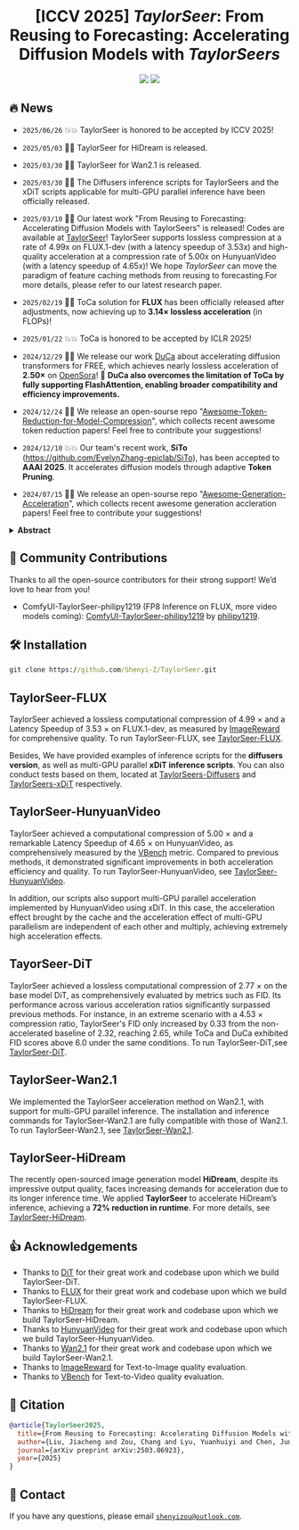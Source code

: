 <div align=center>
  
# [ICCV 2025] *TaylorSeer*: From Reusing to Forecasting: Accelerating Diffusion Models with *TaylorSeers*

<p>
<a href='https://arxiv.org/abs/2503.06923'><img src='https://img.shields.io/badge/Paper-arXiv-red'></a>
<a href='https://taylorseer.github.io/TaylorSeer/'><img src='https://img.shields.io/badge/Project-Page-blue'></a>
</p>

</div>

## 🔥 News

* `2025/06/26` 💥💥 TaylorSeer is honored to be accepted by ICCV 2025!

* `2025/05/03` 🚀🚀 TaylorSeer for HiDream is released.

* `2025/03/30` 🚀🚀 TaylorSeer for Wan2.1 is released.

* `2025/03/30` 🚀🚀 The Diffusers inference scripts for TaylorSeers and the xDiT scripts applicable for multi-GPU parallel inference have been officially released.

* `2025/03/10` 🚀🚀 Our latest work "From Reusing to Forecasting: Accelerating Diffusion Models with TaylorSeers" is released! Codes are available at [TaylorSeer](https://github.com/Shenyi-Z/TaylorSeer)! TaylorSeer supports lossless compression at a rate of 4.99x on FLUX.1-dev (with a latency speedup of 3.53x) and high-quality acceleration at a compression rate of 5.00x on HunyuanVideo (with a latency speedup of 4.65x)! We hope *TaylorSeer* can move the paradigm of feature caching methods from reusing to forecasting.For more details, please refer to our latest research paper.
* `2025/02/19` 🚀🚀 ToCa solution for **FLUX** has been officially released after adjustments, now achieving up to **3.14× lossless acceleration** (in FLOPs)!
* `2025/01/22` 💥💥 ToCa is honored to be accepted by ICLR 2025!
* `2024/12/29` 🚀🚀 We release our work [DuCa](https://arxiv.org/abs/2412.18911) about accelerating diffusion transformers for FREE, which achieves nearly lossless acceleration of **2.50×** on [OpenSora](https://github.com/hpcaitech/Open-Sora)! 🎉 **DuCa also overcomes the limitation of ToCa by fully supporting FlashAttention, enabling broader compatibility and efficiency improvements.**
* `2024/12/24` 🤗🤗 We release an open-sourse repo "[Awesome-Token-Reduction-for-Model-Compression](https://github.com/xuyang-liu16/Awesome-Token-Reduction-for-Model-Compression)", which collects recent awesome token reduction papers! Feel free to contribute your suggestions!
* `2024/12/10` 💥💥 Our team's recent work, **SiTo** (https://github.com/EvelynZhang-epiclab/SiTo), has been accepted to **AAAI 2025**. It accelerates diffusion models through adaptive **Token Pruning**.
* `2024/07/15` 🤗🤗 We release an open-sourse repo "[Awesome-Generation-Acceleration](https://github.com/xuyang-liu16/Awesome-Generation-Acceleration)", which collects recent awesome generation accleration papers! Feel free to contribute your suggestions!

<details>
  <summary><strong>Abstract</strong></summary>

  Diffusion Transformers (DiT) have revolutionized high-fidelity image and video synthesis, yet their computational demands remain prohibitive for real-time applications. To solve this problem, feature caching has been proposed to accelerate diffusion models by caching the features in the previous timesteps and then reusing them in the following timesteps. However, at timesteps with significant intervals, the feature similarity in diffusion models decreases substantially, leading to a pronounced increase in errors introduced by feature caching, significantly harming the generation quality. To solve this problem, we propose TaylorSeer, which firstly shows that features of diffusion models at future timesteps can be predicted based on their values at previous timesteps. Based on the fact that features change slowly and continuously across timesteps, TaylorSeer employs a differential method to approximate the higher-order derivatives of features and predict features in future timesteps with Taylor series expansion. Extensive experiments demonstrate its significant effectiveness in both image and video synthesis, especially in high acceleration ratios. For instance, it achieves an almost lossless acceleration of 4.99 $\times$ on FLUX and 5.00 $\times$ on HunyuanVideo without additional training. On DiT, it achieves $3.41$ lower FID compared with previous SOTA at $4.53$ $\times$ acceleration.

</details>

## 🧩 Community Contributions

Thanks to all the open-source contributors for their strong support! We’d love to hear from you!

* ComfyUI-TaylorSeer-philipy1219 (FP8 Inference on FLUX, more video models coming): [ComfyUI-TaylorSeer-philipy1219](https://github.com/philipy1219/ComfyUI-TaylorSeer) by [philipy1219](https://github.com/philipy1219).

## 🛠 Installation

``` cmd
git clone https://github.com/Shenyi-Z/TaylorSeer.git
```


## TaylorSeer-FLUX

TaylorSeer achieved a lossless computational compression of 4.99 $\times$ and a Latency Speedup of 3.53 $\times$ on FLUX.1-dev, as measured by [ImageReward](https://github.com/THUDM/ImageReward) for comprehensive quality. To run TaylorSeer-FLUX, see [TaylorSeer-FLUX](TaylorSeer-FLUX.md).

Besides, We have provided examples of inference scripts for the **diffusers version**, as well as multi-GPU parallel **xDiT inference scripts**. You can also conduct tests based on them, located at [TaylorSeers-Diffusers](./TaylorSeers-Diffusers ) and [TaylorSeers-xDiT](./TaylorSeers-xDiT) respectively.

## TaylorSeer-HunyuanVideo

TaylorSeer achieved a computational compression of 5.00 $\times$ and a remarkable Latency Speedup of 4.65 $\times$ on HunyuanVideo, as comprehensively measured by the [VBench](https://github.com/Vchitect/VBench) metric. Compared to previous methods, it demonstrated significant improvements in both acceleration efficiency and quality. To run TaylorSeer-HunyuanVideo, see [TaylorSeer-HunyuanVideo](TaylorSeer-HunyuanVideo.md).

In addition, our scripts also support multi-GPU parallel acceleration implemented by HunyuanVideo using xDiT. In this case, the acceleration effect brought by the cache and the acceleration effect of multi-GPU parallelism are independent of each other and multiply, achieving extremely high acceleration effects.

## TayorSeer-DiT

TaylorSeer achieved a lossless computational compression of 2.77 $\times$ on the base model DiT, as comprehensively evaluated by metrics such as FID. Its performance across various acceleration ratios significantly surpassed previous methods. For instance, in an extreme scenario with a 4.53 $\times$ compression ratio, TaylorSeer's FID only increased by 0.33 from the non-accelerated baseline of 2.32, reaching 2.65, while ToCa and DuCa exhibited FID scores above 6.0 under the same conditions. To run TaylorSeer-DiT,see [TaylorSeer-DiT](TaylorSeer-DiT.md).

## TaylorSeer-Wan2.1

We implemented the TaylorSeer acceleration method on Wan2.1, with support for multi-GPU parallel inference. The installation and inference commands for TaylorSeer-Wan2.1 are fully compatible with those of Wan2.1. To run TaylorSeer-Wan2.1, see [TaylorSeer-Wan2.1](TaylorSeer-Wan2.1.md).

## TaylorSeer-HiDream

The recently open-sourced image generation model **HiDream**, despite its impressive output quality, faces increasing demands for acceleration due to its longer inference time. We applied **TaylorSeer** to accelerate HiDream’s inference, achieving a **72% reduction in runtime**. For more details, see [TaylorSeer-HiDream](TaylorSeer-HiDream.md).

## 👍 Acknowledgements

- Thanks to [DiT](https://github.com/facebookresearch/DiT) for their great work and codebase upon which we build TaylorSeer-DiT.
- Thanks to [FLUX](https://github.com/black-forest-labs/flux) for their great work and codebase upon which we build TaylorSeer-FLUX.
- Thanks to [HiDream](https://github.com/HiDream-ai/HiDream-I1) for their great work and codebase upon which we build TaylorSeer-HiDream.
- Thanks to [HunyuanVideo](https://github.com/Tencent/HunyuanVideo) for their great work and codebase upon which we build TaylorSeer-HunyuanVideo.
- Thanks to [Wan2.1](https://github.com/Wan-Video/Wan2.1) for their great work and codebase upon which we build TaylorSeer-Wan2.1.
- Thanks to [ImageReward](https://github.com/THUDM/ImageReward) for Text-to-Image quality evaluation.
- Thanks to [VBench](https://github.com/Vchitect/VBench) for Text-to-Video quality evaluation.


## 📌 Citation

```bibtex
@article{TaylorSeer2025,
  title={From Reusing to Forecasting: Accelerating Diffusion Models with TaylorSeers},
  author={Liu, Jiacheng and Zou, Chang and Lyu, Yuanhuiyi and Chen, Junjie and Zhang, Linfeng},
  journal={arXiv preprint arXiv:2503.06923},
  year={2025}
}
```

## :e-mail: Contact

If you have any questions, please email [`shenyizou@outlook.com`](mailto:shenyizou@outlook.com).

